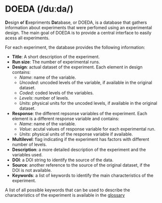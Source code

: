 # DOEDA (/duːda/)

**D**esign **o**f **E**xepriments **Da**tabase, or DOEDA, is a database that gathers information about experiments that were perfomed using an experimental design.
The main goal of DOEDA is to provide a central interface to easily acess all experiments.

For each experiment, the database provides the following information:

- **Title**: A short description of the experiment.
- **Run size**: The number of experimental runs.
- **Design**: actual dataset of the experiment. Each element in design contains:
  - *Name*: name of the variable.
  - *Uncoded*: uncoded levels of the variable, if available in the original dataset.
  - *Coded*: coded levels of the variables.
  - *Levels*: number of levels.
  - *Units*: physical units for the uncoded levels, if available in the original dataset.
- **Response**: the different repsonse variables of the experiment. Each element is a different response variable and contains:
  - *Name*: name of the variable.
  - *Value*: acutal values of response variable for each experimental run.
  - *Units*: physical units of the response variable if available.
- **Multilevel**: flag indicating if the experiment has factors with different number of levels.
- **Description**: a more detailed description of the experiment and the variables used.
- **DOI**: a DOI string to identify the source of the data.
- **Source**: another reference to the source of the original dataset, if the DOI is not available.
- **Keywords**: a list of keywords to identify the main characteristics of the experiment.

A list of all possible keywords that can be used to describe the characteristics of the experiment is available in the [glossary](docs/source/glossary.rst)
